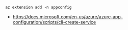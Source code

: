 ```
az extension add -n appconfig
```

* https://docs.microsoft.com/en-us/azure/azure-app-configuration/scripts/cli-create-service
